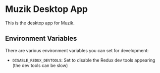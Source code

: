 # Muzik Desktop App

This is the desktop app for Muzik.

## Environment Variables
There are various environment variables you can set for development:

- `DISABLE_REDUX_DEVTOOLS`: Set to disable the Redux dev tools appearing (the dev tools can be slow)
